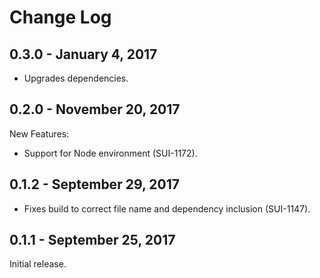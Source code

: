 Change Log
============

0.3.0 - January 4, 2017
----------
* Upgrades dependencies.

0.2.0 - November 20, 2017
----------
New Features:
* Support for Node environment (SUI-1172).

0.1.2 - September 29, 2017
----------
* Fixes build to correct file name and dependency inclusion (SUI-1147).

0.1.1 - September 25, 2017
----------

Initial release.

